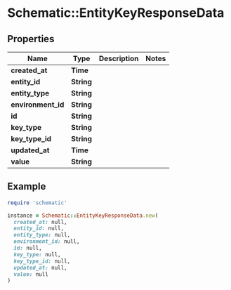 # Schematic::EntityKeyResponseData

## Properties

| Name | Type | Description | Notes |
| ---- | ---- | ----------- | ----- |
| **created_at** | **Time** |  |  |
| **entity_id** | **String** |  |  |
| **entity_type** | **String** |  |  |
| **environment_id** | **String** |  |  |
| **id** | **String** |  |  |
| **key_type** | **String** |  |  |
| **key_type_id** | **String** |  |  |
| **updated_at** | **Time** |  |  |
| **value** | **String** |  |  |

## Example

```ruby
require 'schematic'

instance = Schematic::EntityKeyResponseData.new(
  created_at: null,
  entity_id: null,
  entity_type: null,
  environment_id: null,
  id: null,
  key_type: null,
  key_type_id: null,
  updated_at: null,
  value: null
)
```

